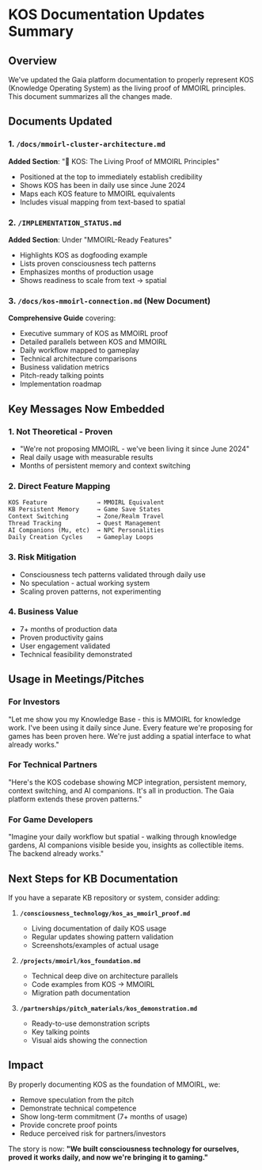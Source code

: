 # KOS Documentation Updates Summary

## Overview
We've updated the Gaia platform documentation to properly represent KOS (Knowledge Operating System) as the living proof of MMOIRL principles. This document summarizes all the changes made.

## Documents Updated

### 1. `/docs/mmoirl-cluster-architecture.md`
**Added Section**: "🧠 KOS: The Living Proof of MMOIRL Principles"
- Positioned at the top to immediately establish credibility
- Shows KOS has been in daily use since June 2024
- Maps each KOS feature to MMOIRL equivalents
- Includes visual mapping from text-based to spatial

### 2. `/IMPLEMENTATION_STATUS.md`  
**Added Section**: Under "MMOIRL-Ready Features"
- Highlights KOS as dogfooding example
- Lists proven consciousness tech patterns
- Emphasizes months of production usage
- Shows readiness to scale from text → spatial

### 3. `/docs/kos-mmoirl-connection.md` (New Document)
**Comprehensive Guide** covering:
- Executive summary of KOS as MMOIRL proof
- Detailed parallels between KOS and MMOIRL
- Daily workflow mapped to gameplay
- Technical architecture comparisons
- Business validation metrics
- Pitch-ready talking points
- Implementation roadmap

## Key Messages Now Embedded

### 1. **Not Theoretical - Proven**
- "We're not proposing MMOIRL - we've been living it since June 2024"
- Real daily usage with measurable results
- Months of persistent memory and context switching

### 2. **Direct Feature Mapping**
```
KOS Feature              → MMOIRL Equivalent
KB Persistent Memory     → Game Save States
Context Switching        → Zone/Realm Travel  
Thread Tracking          → Quest Management
AI Companions (Mu, etc)  → NPC Personalities
Daily Creation Cycles    → Gameplay Loops
```

### 3. **Risk Mitigation**
- Consciousness tech patterns validated through daily use
- No speculation - actual working system
- Scaling proven patterns, not experimenting

### 4. **Business Value**
- 7+ months of production data
- Proven productivity gains
- User engagement validated
- Technical feasibility demonstrated

## Usage in Meetings/Pitches

### For Investors
"Let me show you my Knowledge Base - this is MMOIRL for knowledge work. I've been using it daily since June. Every feature we're proposing for games has been proven here. We're just adding a spatial interface to what already works."

### For Technical Partners
"Here's the KOS codebase showing MCP integration, persistent memory, context switching, and AI companions. It's all in production. The Gaia platform extends these proven patterns."

### For Game Developers  
"Imagine your daily workflow but spatial - walking through knowledge gardens, AI companions visible beside you, insights as collectible items. The backend already works."

## Next Steps for KB Documentation

If you have a separate KB repository or system, consider adding:

1. **`/consciousness_technology/kos_as_mmoirl_proof.md`**
   - Living documentation of daily KOS usage
   - Regular updates showing pattern validation
   - Screenshots/examples of actual usage

2. **`/projects/mmoirl/kos_foundation.md`**
   - Technical deep dive on architecture parallels
   - Code examples from KOS → MMOIRL
   - Migration path documentation

3. **`/partnerships/pitch_materials/kos_demonstration.md`**
   - Ready-to-use demonstration scripts
   - Key talking points
   - Visual aids showing the connection

## Impact

By properly documenting KOS as the foundation of MMOIRL, we:
- Remove speculation from the pitch
- Demonstrate technical competence
- Show long-term commitment (7+ months of usage)
- Provide concrete proof points
- Reduce perceived risk for partners/investors

The story is now: **"We built consciousness technology for ourselves, proved it works daily, and now we're bringing it to gaming."**